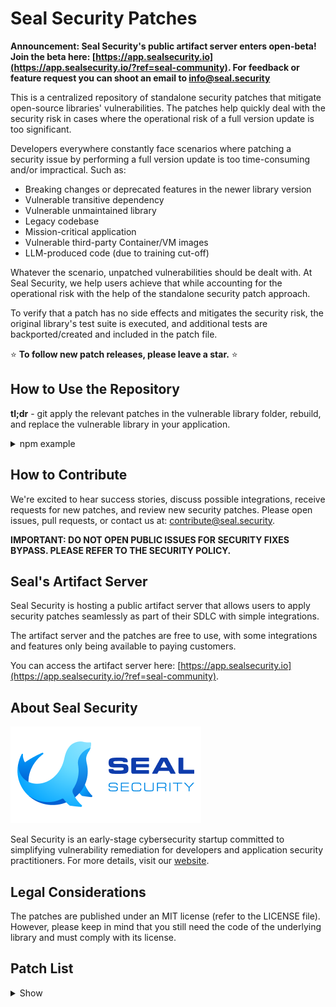 # Seal Security Patches

**Announcement: Seal Security's public artifact server enters open-beta! Join the beta here: [https://app.sealsecurity.io](https://app.sealsecurity.io/?ref=seal-community). For feedback or feature request you can shoot an email to [info@seal.security](mailto:info@seal.security)**

This is a centralized repository of standalone security patches that mitigate open-source libraries' vulnerabilities.
The patches help quickly deal with the security risk in cases where the operational risk of a full version update is too significant.

Developers everywhere constantly face scenarios where patching a security issue by performing a full version update is too time-consuming and/or impractical. Such as:

- Breaking changes or deprecated features in the newer library version
- Vulnerable transitive dependency
- Vulnerable unmaintained library
- Legacy codebase
- Mission-critical application
- Vulnerable third-party Container/VM images
- LLM-produced code (due to training cut-off)

Whatever the scenario, unpatched vulnerabilities should be dealt with. At Seal Security, we help users achieve that while accounting for the operational risk with the help of the standalone security patch approach. 

To verify that a patch has no side effects and mitigates the security risk, the original library's test suite is executed, and additional tests are backported/created and included in the patch file.

⭐ **To follow new patch releases, please leave a star.** ⭐

## How to Use the Repository

**tl;dr** - git apply the relevant patches in the vulnerable library folder, rebuild, and replace the vulnerable library in your application.

<details>
<summary>npm example</summary>

How to patch `CVE-2022-46175` in the `json5` library version `0.5.1`:

1. **Find the patch you need**: The patches are arranged by ecosystem, namespace (if applicable), package name, and finally, package version. In our example, navigate to `npm->json5->0.5.1`. Each directory contains at least one SP (security patch) sub-directory. We will add additional SPs when new vulnerabilities are discovered and patched or if there's an issue with an existing SP.
2. **Pull the original version**: Get the source code for the version that needs fixing. In our example: https://github.com/json5/json5/tree/v0.5.1
3. **Download the patch(es)**: Move the patch files to the sources folder.
4. **Apply the patch(es)**: Apply all the patches within an SP directory in their order. If there are multiple SPs, apply all the patches in SP1, then SP2, etc. (edited)

    ```bash
    git apply 0001-CVE-2022-46175.patch
    ```

5. **Build the package**: Instructions to build the package are ecosystem-specific and sometimes library-specific. Follow the relevant project documentation for this step. In our example:
    ```bash
    npm pack
    ```
6.  **Replace the vulnerable library**: Instructions to replace the vulnerable package are ecosystem-specific. In our example:
    ```bash
    npm install <path_to_package_tgz>
    ```
</details>

## How to Contribute

We're excited to hear success stories, discuss possible integrations, receive requests for new patches, and review new security patches. Please open issues, pull requests, or contact us at: [contribute@seal.security](mailto:contribute@seal.security).

**IMPORTANT: DO NOT OPEN PUBLIC ISSUES FOR SECURITY FIXES BYPASS. PLEASE REFER TO THE SECURITY POLICY.**

## Seal's Artifact Server

Seal Security is hosting a public artifact server that allows users to apply security patches seamlessly as part of their SDLC with simple integrations.

The artifact server and the patches are free to use, with some integrations and features only being available to paying customers.

You can access the artifact server here: [https://app.sealsecurity.io](https://app.sealsecurity.io/?ref=seal-community).

## About Seal Security

![Seal Security Logo](docs/assets/logo.png)

Seal Security is an early-stage cybersecurity startup committed to simplifying vulnerability remediation for developers and application security practitioners. For more details, visit our [website](https://seal.security).

## Legal Considerations

The patches are published under an MIT license (refer to the LICENSE file). However, please keep in mind that you still need the code of the underlying library and must comply with its license.

## Patch List

<details>
<summary>Show</summary>

Library | Version | Vulnerability
--|--|--
@babel/traverse|7.17.3|CVE-2023-45133
@babel/traverse|7.18.8|CVE-2023-45133
@babel/traverse|7.21.5|CVE-2023-45133
@babel/traverse|7.22.4|CVE-2023-45133
@babel/traverse|7.9.0|CVE-2023-45133
@fastify/multipart|7.3.0|CVE-2023-25576
@okta/oidc-middleware|4.5.1|CVE-2022-3145
ImageMagick|6.9.10.68-6.el7_9|CVE-2022-44267
ImageMagick-devel|6.9.10.68-6.el7_9|CVE-2022-44267
PyJWT|2.3.0|CVE-2022-29217
acorn|5.7.3|GHSA-6chw-6frg-f759
ansi-regex|3.0.0|CVE-2021-3807
ansi-regex|4.1.0|CVE-2021-3807
ansi-regex|5.0.0|CVE-2021-3807
async|2.6.3|CVE-2021-43138
async-es|2.6.3|CVE-2021-43138
axios|0.21.1|CVE-2021-3749
axios|0.21.4|CVE-2023-45857
axios|0.26.1|CVE-2023-45857
axios|0.27.2|CVE-2023-45857
axios|1.3.6|CVE-2023-45857
axios|1.4.0|CVE-2023-45857
axios|1.5.0|CVE-2023-45857
axios|1.5.1|CVE-2023-45857
bson|1.0.9|CVE-2019-2391
bson|1.0.9|CVE-2020-7610
c-ares|1.10.0-3.el7|CVE-2022-4904
com.fasterxml.jackson.core:jackson-databind|2.13.1|CVE-2020-36518
com.fasterxml.jackson.core:jackson-databind|2.13.1|CVE-2022-42003
com.fasterxml.jackson.core:jackson-databind|2.13.1|CVE-2022-42004
com.fasterxml.jackson.core:jackson-databind|2.13.2.2|CVE-2022-42003
com.fasterxml.jackson.core:jackson-databind|2.13.2.2|CVE-2022-42004
com.nimbusds:nimbus-jose-jwt|9.23|CVE-2023-1370
cups-libs|1:2.2.6-51.el8_8.2|CVE-2023-32324
cups-libs|1:2.2.6-51.el8_8.2|CVE-2023-34241
cups-libs|1:2.2.6-51.el8_8.2|CVE-2023-4504
cups-libs|1:2.3.3op2-16.el9|CVE-2023-32324
cups-libs|1:2.3.3op2-16.el9|CVE-2023-32360
cups-libs|1:2.3.3op2-16.el9|CVE-2023-34241
cups-libs|1:2.3.3op2-16.el9_2.1|CVE-2023-32324
cups-libs|1:2.3.3op2-16.el9_2.1|CVE-2023-34241
d3-color|1.4.0|GHSA-36jr-mh4h-2g58
d3-color|1.4.1|GHSA-36jr-mh4h-2g58
d3-color|2.0.0|GHSA-36jr-mh4h-2g58
decode-uri-component|0.2.0|CVE-2022-38900
deep-extend|0.4.2|CVE-2018-3750
django|3.2.18|CVE-2023-31047
django|3.2.18|CVE-2023-36053
dmidecode|1:3.2-5.el7|CVE-2023-30630
dottie|2.0.2|CVE-2023-26132
ejs|2.7.4|CVE-2022-29078
ejs|2.7.4|SNYK-JS-EJS-1049328
fast-json-patch|2.2.1|CVE-2021-4279
fast-xml-parser|3.19.0|CVE-2023-26920
fast-xml-parser|3.19.0|SNYK-JS-FASTXMLPARSER-3325616
follow-redirects|1.15.2|CVE-2023-26159
follow-redirects|1.15.3|CVE-2023-26159
github.com/Masterminds/goutils|1.1.0|CVE-2021-4238
glob-parent|3.1.0|CVE-2020-28469
global-modules-path|2.3.1|CVE-2022-21191
got|6.7.1|CVE-2022-33987
got|9.6.0|CVE-2022-33987
growl|1.9.2|CVE-2017-16042
grub2|1:2.02-0.87.el7.centos.6|CVE-2022-2601
grub2|1:2.02-0.87.el7.centos.6|CVE-2022-3775
grub2-common|1:2.02-0.87.el7.centos.6|CVE-2022-2601
grub2-common|1:2.02-0.87.el7.centos.6|CVE-2022-3775
grub2-pc|1:2.02-0.87.el7.centos.6|CVE-2022-2601
grub2-pc|1:2.02-0.87.el7.centos.6|CVE-2022-3775
grub2-pc-modules|1:2.02-0.87.el7.centos.6|CVE-2022-2601
grub2-pc-modules|1:2.02-0.87.el7.centos.6|CVE-2022-3775
grub2-tools|1:2.02-0.87.el7.centos.6|CVE-2022-2601
grub2-tools|1:2.02-0.87.el7.centos.6|CVE-2022-3775
grub2-tools-extra|1:2.02-0.87.el7.centos.6|CVE-2022-2601
grub2-tools-extra|1:2.02-0.87.el7.centos.6|CVE-2022-3775
grub2-tools-minimal|1:2.02-0.87.el7.centos.6|CVE-2022-2601
grub2-tools-minimal|1:2.02-0.87.el7.centos.6|CVE-2022-3775
handlebars|4.1.2|CVE-2019-20920
hoek|2.16.3|CVE-2018-3728
hoek|2.16.3|CVE-2020-36604
http-cache-semantics|4.1.0|CVE-2022-25881
https-proxy-agent|1.0.0|CVE-2018-3739
ini|1.3.5|CVE-2020-7788
ip|1.1.5|CVE-2023-42282
ip|1.1.6|CVE-2023-42282
ip|1.1.7|CVE-2023-42282
ip|1.1.8|CVE-2023-42282
ip|2.0.0|CVE-2023-42282
jinja2|2.8|CVE-2016-10745
joblib|0.14.1|CVE-2022-21797
js-yaml|3.10.0|SNYK-JS-JSYAML-174129
js-yaml|3.11.0|SNYK-JS-JSYAML-174129
js-yaml|3.12.0|SNYK-JS-JSYAML-174129
js-yaml|3.12.1|SNYK-JS-JSYAML-174129
js-yaml|3.12.2|SNYK-JS-JSYAML-174129
js-yaml|3.13.0|SNYK-JS-JSYAML-174129
js-yaml|3.7.0|SNYK-JS-JSYAML-174129
js-yaml|3.8.0|SNYK-JS-JSYAML-174129
js-yaml|3.8.1|SNYK-JS-JSYAML-174129
js-yaml|3.8.2|SNYK-JS-JSYAML-174129
js-yaml|3.8.3|SNYK-JS-JSYAML-174129
js-yaml|3.8.4|SNYK-JS-JSYAML-174129
js-yaml|3.9.0|SNYK-JS-JSYAML-174129
js-yaml|3.9.1|SNYK-JS-JSYAML-174129
json-schema|0.2.3|CVE-2021-3918
json5|0.5.1|CVE-2022-46175
json5|1.0.1|CVE-2022-46175
json5|2.0.0|CVE-2022-46175
json5|2.0.1|CVE-2022-46175
json5|2.1.0|CVE-2022-46175
json5|2.1.1|CVE-2022-46175
json5|2.1.2|CVE-2022-46175
json5|2.1.3|CVE-2022-46175
json5|2.2.0|CVE-2022-46175
json5|2.2.1|CVE-2022-46175
libXpm|3.5.12-1.el7|CVE-2022-44617
libXpm|3.5.12-1.el7|CVE-2022-46285
libXpm|3.5.12-2.el7_9|CVE-2022-44617
libXpm|3.5.12-2.el7_9|CVE-2022-46285
libseccomp|2.3.1-4.el7|CVE-2019-9893
libtiff|4.0.3-35.el7|CVE-2022-3970
libtiff-devel|4.0.3-35.el7|CVE-2022-3970
libtiff-static|4.0.3-35.el7|CVE-2022-3970
libtiff-tools|4.0.3-35.el7|CVE-2022-3970
libxml2|2.9.1-6.el7_9.6|CVE-2022-40303
libxml2|2.9.1-6.el7_9.6|CVE-2022-40304
libxml2-devel|2.9.1-6.el7_9.6|CVE-2022-40303
libxml2-devel|2.9.1-6.el7_9.6|CVE-2022-40304
libxml2-python|2.9.1-6.el7_9.6|CVE-2022-40303
libxml2-python|2.9.1-6.el7_9.6|CVE-2022-40304
libzstd|1.5.1-2.el9|CVE-2022-4899
libzstd-devel|1.5.1-2.el9|CVE-2022-4899
libzstd-static|1.5.1-2.el9|CVE-2022-4899
loader-utils|0.2.10|CVE-2022-37601
loader-utils|0.2.11|CVE-2022-37601
loader-utils|0.2.12|CVE-2022-37601
loader-utils|0.2.13|CVE-2022-37601
loader-utils|0.2.14|CVE-2022-37601
loader-utils|0.2.15|CVE-2022-37601
loader-utils|0.2.16|CVE-2022-37601
loader-utils|0.2.17|CVE-2022-37601
loader-utils|0.2.7|CVE-2022-37601
loader-utils|0.2.8|CVE-2022-37601
loader-utils|0.2.9|CVE-2022-37601
loader-utils|1.0.0|CVE-2022-37601
loader-utils|1.0.1|CVE-2022-37601
loader-utils|1.0.2|CVE-2022-37601
loader-utils|1.0.3|CVE-2022-37601
loader-utils|1.0.4|CVE-2022-37601
loader-utils|1.2.0|CVE-2022-37599
loader-utils|1.2.0|CVE-2022-37601
loader-utils|1.2.0|CVE-2022-37603
loader-utils|1.2.1|CVE-2022-37601
loader-utils|1.2.2|CVE-2022-37601
loader-utils|1.2.3|CVE-2022-37601
loader-utils|1.3.0|CVE-2022-37601
loader-utils|1.4.0|CVE-2022-37601
loader-utils|2.0.0|CVE-2022-37601
loader-utils|2.0.1|CVE-2022-37601
loader-utils|2.0.2|CVE-2022-37601
lodash|4.16.6|CVE-2018-16487
lodash|4.16.6|CVE-2018-3721
lodash|4.16.6|CVE-2019-1010266
lodash|4.16.6|CVE-2019-10744
lodash|4.16.6|CVE-2020-28500
lodash|4.16.6|CVE-2020-8203
lodash|4.16.6|CVE-2021-23337
lodash|4.16.6|SNYK-JS-LODASH-608086
lodash|4.17.11|CVE-2019-10744
lodash|4.17.11|CVE-2020-28500
lodash|4.17.11|CVE-2020-8203
lodash|4.17.11|CVE-2021-23337
lodash|4.17.11|SNYK-JS-LODASH-608086
lodash|4.17.15|CVE-2020-28500
lodash|4.17.15|CVE-2020-8203
lodash|4.17.15|CVE-2021-23337
lodash|4.17.15|SNYK-JS-LODASH-608086
lodash|4.17.5|CVE-2018-16487
lodash|4.17.5|CVE-2019-1010266
lodash|4.17.5|CVE-2019-10744
lodash|4.17.5|CVE-2020-28500
lodash|4.17.5|CVE-2020-8203
lodash|4.17.5|CVE-2021-23337
lodash|4.17.5|SNYK-JS-LODASH-608086
lodash.template|2.4.1|CVE-2021-23337
lodash.template|3.6.2|CVE-2021-23337
lodash.template|4.5.0|CVE-2021-23337
luxon|1.24.0|CVE-2023-22467
luxon|1.24.1|CVE-2023-22467
luxon|1.25.0|CVE-2023-22467
luxon|1.26.0|CVE-2023-22467
luxon|1.27.0|CVE-2023-22467
luxon|1.28.0|CVE-2023-22467
luxon|2.0.1|CVE-2023-22467
luxon|2.0.2|CVE-2023-22467
luxon|2.1.0|CVE-2023-22467
luxon|2.1.1|CVE-2023-22467
luxon|2.2.0|CVE-2023-22467
luxon|2.3.0|CVE-2023-22467
luxon|2.3.1|CVE-2023-22467
luxon|2.3.2|CVE-2023-22467
luxon|2.4.0|CVE-2023-22467
luxon|2.5.0|CVE-2023-22467
luxon|2.5.1|CVE-2023-22467
luxon|3.0.4|CVE-2023-22467
luxon|3.1.0|CVE-2023-22467
luxon|3.1.1|CVE-2023-22467
luxon|3.2.0|CVE-2023-22467
mem|1.1.0|GHSA-4xcv-9jjx-gfj3
merge|1.2.1|CVE-2020-28499
merge|1.2.1|SNYK-JS-MERGE-1040469
minimatch|3.0.4|CVE-2022-3517
minimist|0.0.10|CVE-2020-7598
minimist|0.0.10|CVE-2021-44906
minimist|0.0.8|CVE-2020-7598
minimist|0.0.8|CVE-2021-44906
minimist|1.2.0|CVE-2020-7598
minimist|1.2.0|CVE-2021-44906
moment|2.29.3|CVE-2022-31129
mongoose|5.3.3|CVE-2019-17426
mongoose|5.3.3|CVE-2022-2564
mongoose|5.3.3|CVE-2023-3696
ncurses|5.9-14.20130511.el7_4|CVE-2023-29491
ncurses-base|5.9-14.20130511.el7_4|CVE-2023-29491
ncurses-libs|5.9-14.20130511.el7_4|CVE-2023-29491
net.minidev:json-smart|2.4.8|CVE-2023-1370
netmask|1.0.6|CVE-2021-28918
netmask|1.0.6|CVE-2021-29418
networkx|2.2|SNYK-PYTHON-NETWORKX-1062709
node-jose|1.1.4|CVE-2023-25653
node-jose|2.1.0|CVE-2023-25653
nth-check|1.0.2|CVE-2021-3803
openssl|1:1.0.2k-25.el7_9|CVE-2023-0464
openssl-libs|1:1.0.2k-25.el7_9|CVE-2023-0464
org.scala-lang:scala-library|2.13.8|CVE-2022-36944
org.springframework.security:spring-security-config|5.6.1|CVE-2023-34034
org.springframework:spring-beans|5.3.15|CVE-2022-22965
org.springframework:spring-beans|5.3.15|CVE-2022-22970
paramiko|1.16.0|CVE-2018-1000805
paramiko|1.16.0|CVE-2018-7750
paramiko|2.2.1|CVE-2018-1000805
paramiko|2.2.1|CVE-2018-7750
paramiko|2.2.1|CVE-2022-24302
pixman|0.34.0-1.el7|CVE-2022-44638
poppler|0.26.5-43.el7.1|CVE-2022-38784
postcss|7.0.39|CVE-2023-44270
postcss|8.4.20|CVE-2023-44270
postcss|8.4.30|CVE-2023-44270
protobufjs|6.10.2|CVE-2022-25878
protobufjs|6.10.2|CVE-2023-36665
protobufjs|6.11.2|CVE-2022-25878
protobufjs|6.11.2|CVE-2023-36665
protobufjs|6.11.3|CVE-2023-36665
pyjwt|1.7.1|CVE-2022-29217
pyjwt|2.3.0|CVE-2022-29217
python|2.7.5-92.el7_9|CVE-2022-45061
python-libs|2.7.5-92.el7_9|CVE-2022-45061
python-multipart|0.0.5|CVE-2024-24762
python-multipart|0.0.5|GHSA-2jv5-9r88-3w3p
python-multipart|0.0.5|GHSA-93gm-qmq6-w238
python-multipart|0.0.6|CVE-2024-24762
python-multipart|0.0.6|GHSA-2jv5-9r88-3w3p
python-multipart|0.0.6|GHSA-93gm-qmq6-w238
pyyaml|5.1|CVE-2020-14343
pyyaml|5.1|CVE-2020-1747
qs|6.5.2|CVE-2022-24999
requests|2.14.2|CVE-2018-18074
requests|2.26.0|CVE-2023-32681
requests|2.27.1|CVE-2023-32681
requests|2.28.0|CVE-2023-32681
requests|2.30.0|CVE-2023-32681
screen|4.1.0-0.27.20120314git3c2946.el7_9|CVE-2015-6806
screen|4.1.0-0.27.20120314git3c2946.el7_9|CVE-2023-24626
scss-tokenizer|0.3.0|CVE-2022-25758
semver|4.3.6|CVE-2022-25883
semver|5.4.1|CVE-2022-25883
semver|5.7.1|CVE-2022-25883
semver|6.3.0|CVE-2022-25883
semver|7.0.0|CVE-2022-25883
semver|7.1.0|CVE-2022-25883
semver|7.1.1|CVE-2022-25883
semver|7.1.2|CVE-2022-25883
semver|7.1.3|CVE-2022-25883
semver|7.2.0|CVE-2022-25883
semver|7.2.1|CVE-2022-25883
semver|7.2.2|CVE-2022-25883
semver|7.2.3|CVE-2022-25883
semver|7.3.0|CVE-2022-25883
semver|7.3.1|CVE-2022-25883
semver|7.3.2|CVE-2022-25883
semver|7.3.3|CVE-2022-25883
semver|7.3.4|CVE-2022-25883
semver|7.3.5|CVE-2022-25883
semver|7.3.7|CVE-2022-25883
semver|7.3.8|CVE-2022-25883
serialize-javascript|1.9.1|CVE-2019-16769
serialize-javascript|1.9.1|CVE-2020-7660
serialize-javascript|2.0.0|CVE-2019-16769
serialize-javascript|2.0.0|CVE-2020-7660
serialize-javascript|2.1.0|CVE-2019-16769
serialize-javascript|2.1.0|CVE-2020-7660
set-getter|0.1.0|CVE-2021-25949
set-value|0.4.3|CVE-2019-10747
set-value|0.4.3|CVE-2021-23440
set-value|2.0.0|CVE-2019-10747
set-value|2.0.0|CVE-2021-23440
snappier|1.1.0|CVE-2023-28638
sqlite|3.7.17-8.el7_7.1|CVE-2019-5827
sqlparse|0.4.3|CVE-2023-30608
sysstat|10.1.5-19.el7|CVE-2022-39377
tar|2:1.26-35.el7|CVE-2022-48303
tar|4.4.13|CVE-2021-32803
tar|4.4.13|CVE-2021-32804
tar|4.4.13|CVE-2021-37701
tar|4.4.13|CVE-2021-37712
tar|4.4.13|CVE-2021-37713
tough-cookie|2.5.0|CVE-2023-26136
tough-cookie|4.0.0|CVE-2023-26136
tough-cookie|4.1.2|CVE-2023-26136
trim|0.0.1|CVE-2020-7753
ua-parser-js|0.7.31|CVE-2022-25927
underscore|1.4.4|CVE-2021-23358
underscore|1.6.0|CVE-2021-23358
undici|4.16.0|CVE-2023-24807
urllib3|1.26.16|CVE-2023-43804
urllib3|1.26.16|CVE-2023-45803
urllib3|2.0.4|CVE-2023-43804
urllib3|2.0.4|CVE-2023-45803
urllib3|2.0.6|CVE-2023-45803
vite|4.4.11|CVE-2023-49293
vite|4.4.11|CVE-2024-23331
vm2|3.9.11|CVE-2023-29017
vm2|3.9.12|CVE-2023-29017
vm2|3.9.13|CVE-2023-29017
vm2|3.9.14|CVE-2023-29017
webpack|5.74.0|CVE-2023-28154
webpack|5.75.0|CVE-2023-28154
word-wrap|1.2.3|CVE-2023-26115
xml2js|0.4.19|CVE-2023-0842
xml2js|0.4.23|CVE-2023-0842
y18n|4.0.0|CVE-2020-7774
yargs-parser|7.0.0|CVE-2020-7608
zstd|1.5.1-2.el9|CVE-2022-4899


</details>
